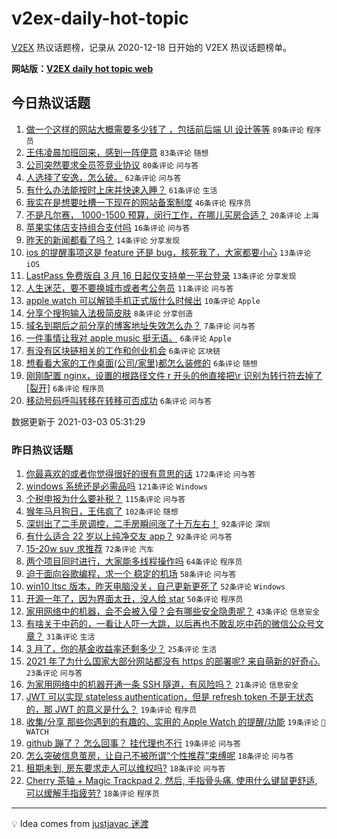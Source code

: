 # v2ex-daily-hot-topic

[V2EX](https://www.v2ex.com/) 热议话题榜，记录从 2020-12-18 日开始的 V2EX 热议话题榜单。

**网站版：[V2EX daily hot topic web](https://boojack.github.io/v2ex-daily-hot-topic-web/)**

## 今日热议话题

<!-- TODAY BEGIN -->

1. [做一个这样的网站大概需要多少钱了 ，包括前后端 UI 设计等等](https://www.v2ex.com/t/757895) `89条评论` `程序员`
1. [王伟凌晨加班回来，感到一阵便意](https://www.v2ex.com/t/757833) `83条评论` `随想`
1. [公司突然要求全员签竞业协议](https://www.v2ex.com/t/757875) `80条评论` `问与答`
1. [人选择了安逸，怎么破。](https://www.v2ex.com/t/757841) `62条评论` `问与答`
1. [有什么办法能按时上床并快速入睡？](https://www.v2ex.com/t/757861) `61条评论` `生活`
1. [我实在是想要吐槽一下现在的网站备案制度](https://www.v2ex.com/t/757917) `46条评论` `程序员`
1. [不是凡尔赛， 1000-1500 预算，闵行工作，在哪儿买房合适？](https://www.v2ex.com/t/757944) `20条评论` `上海`
1. [苹果实体店支持组合支付吗](https://www.v2ex.com/t/757910) `16条评论` `问与答`
1. [昨天的新闻都看了吗？](https://www.v2ex.com/t/757936) `14条评论` `分享发现`
1. [ios 的提醒事项这是 feature 还是 bug，核死我了，大家都要小心](https://www.v2ex.com/t/757918) `13条评论` `iOS`
1. [LastPass 免费版自 3 月 16 日起仅支持单一平台登录](https://www.v2ex.com/t/757838) `13条评论` `分享发现`
1. [人生迷茫，要不要换城市或者考公务员](https://www.v2ex.com/t/757950) `11条评论` `问与答`
1. [apple watch 可以解锁手机正式版什么时候出](https://www.v2ex.com/t/757942) `10条评论` `Apple`
1. [分享个搜狗输入法极简皮肤](https://www.v2ex.com/t/757835) `8条评论` `分享创造`
1. [域名到期后之前分享的博客地址失效怎么办？](https://www.v2ex.com/t/757909) `7条评论` `问与答`
1. [一件事情让我对 apple music 挺无语。](https://www.v2ex.com/t/757924) `6条评论` `Apple`
1. [有没有区块链相关的工作和创业机会](https://www.v2ex.com/t/757906) `6条评论` `区块链`
1. [想看看大家的工作桌面(公司/家里)都怎么装修的](https://www.v2ex.com/t/757905) `6条评论` `随想`
1. [刚刚配置 nginx，设置的根路径文件 r 开头的他直接把\r 识别为转行符去掉了 [裂开]](https://www.v2ex.com/t/757903) `6条评论` `程序员`
1. [移动号码呼叫转移在转移可否成功](https://www.v2ex.com/t/757837) `6条评论` `问与答`

数据更新于 2021-03-03 05:31:29

<!-- TODAY END -->

### 昨日热议话题

<!-- YESTERDAY BEGIN -->

1. [你最喜欢的或者你觉得很好的很有意思的话](https://www.v2ex.com/t/757491) `172条评论` `问与答`
1. [windows 系统还是必需品吗](https://www.v2ex.com/t/757626) `121条评论` `Windows`
1. [个税申报为什么要补税？](https://www.v2ex.com/t/757538) `115条评论` `问与答`
1. [猴年马月狗日，王伟疯了](https://www.v2ex.com/t/757489) `102条评论` `随想`
1. [深圳出了二手房调控，二手房瞬间涨了十万左右！](https://www.v2ex.com/t/757699) `92条评论` `深圳`
1. [有什么适合 22 岁以上纯净交友 app？](https://www.v2ex.com/t/757758) `92条评论` `问与答`
1. [15-20w suv 求推荐](https://www.v2ex.com/t/757499) `72条评论` `汽车`
1. [两个项目同时进行，大家能多线程操作吗](https://www.v2ex.com/t/757543) `64条评论` `程序员`
1. [迫于面向谷歌编程，求一个 稳定的机场](https://www.v2ex.com/t/757592) `58条评论` `问与答`
1. [win10 ltsc 版本，昨天电脑没关，自己更新更死了](https://www.v2ex.com/t/757564) `52条评论` `Windows`
1. [开源一年了，因为界面太丑，没人给 star](https://www.v2ex.com/t/757516) `50条评论` `程序员`
1. [家用网络中的机器，会不会被入侵？会有哪些安全隐患呢？](https://www.v2ex.com/t/757503) `43条评论` `信息安全`
1. [有啥关于中药的，一看让人吓一大跳，以后再也不敢乱吃中药的微信公众号文章？](https://www.v2ex.com/t/757734) `31条评论` `生活`
1. [3 月了，你的基金收益率还剩多少？](https://www.v2ex.com/t/757669) `25条评论` `生活`
1. [2021 年了为什么国家大部分网站都没有 https 的部署呢? 来自萌新的好奇心.](https://www.v2ex.com/t/757786) `23条评论` `问与答`
1. [为家用网络中的机器开通一条 SSH 隧道，有风险吗？](https://www.v2ex.com/t/757579) `21条评论` `信息安全`
1. [JWT 可以实现 stateless authentication，但是 refresh token 不是无状态的，那 JWT 的意义是什么？](https://www.v2ex.com/t/757713) `19条评论` `程序员`
1. [收集/分享 那些你遇到的有趣的、实用的 Apple Watch 的提醒/功能](https://www.v2ex.com/t/757580) `19条评论` ` WATCH`
1. [github 蹦了？ 怎么回事？ 挂代理也不行](https://www.v2ex.com/t/757511) `19条评论` `问与答`
1. [怎么突破信息茧房，让自己不被所谓“个性推荐”束缚呢](https://www.v2ex.com/t/757742) `18条评论` `问与答`
1. [租期未到, 房东要求走人可以维权吗?](https://www.v2ex.com/t/757623) `18条评论` `问与答`
1. [Cherry 茶轴 + Magic Trackpad 2, 然后, 手指骨头痛. 使用什么键鼠更舒适, 可以缓解手指疲劳?](https://www.v2ex.com/t/757595) `18条评论` `程序员`

<!-- YESTERDAY END -->

---

💡 Idea comes from [justjavac 迷渡](https://github.com/justjavac/)
